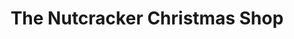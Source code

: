 ---
title: "The Nutcracker Christmas Shop"
url: /callander/the-nutcracker-christmas-shop/
shop: gift
---